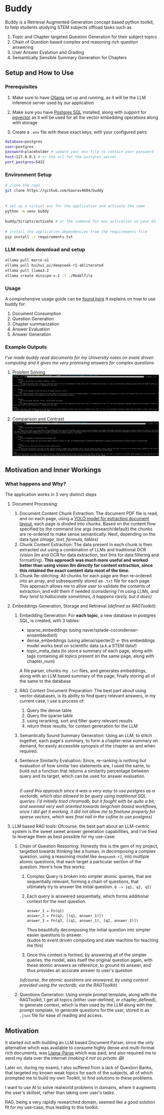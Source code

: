 # Buddy

Buddy is a Retrieval Augmented Generation concept based python toolkit, to help students studying STEM subjects offload tasks such as

1. Topic and Chapter targeted Question Generation for their subject topics
2. Chain of Question based complex and reasoning rich question answering
3. User Answer Evalution and Grading
4. Semantically Sensible Summary Generation for Chapters

## Setup and How to Use

### Prerequisites

1. Make sure to have [Ollama](https://ollama.com/download) set up and running, as it will be the LLM inference server used by our application

2. Make sure you have [Postgres SQL](https://www.postgresql.org/download/) installed, along with support for [pgvector](https://github.com/pgvector/pgvector?tab=readme-ov-file#installation) as it will be used for all the vector embedding operations along with storage

3. Create a `.env` file with these exact keys, with your configured pairs

```bash
database=postgres
user=postgres
password=placeholder # update your env file to contain your password
host=127.0.0.1 # or the url for the postgres server
port_postgres=5432
```

### Environment Setup

```bash
# clone the repo
git clone https://github.com/Gaurav4604/buddy


# set up a virtual env for the application and activate the same
python -m venv buddy

buddy/Scripts/activate # or the command for env activation on your OS

# install the application dependencies from the requirements file
pip install -r requirements.txt
```

### LLM models download and setup

```bash
ollama pull marco-o1
ollama pull huihui_ai/deepseek-r1-abliterated
ollama pull llama3.2
ollama create minicpm-v-2 -f ./Modelfile
```

### Usage

A comprehensive usage guide can be [found here](./usage.md)
It explains on how to use buddy for:

1. Document Consumption
2. Question Generation
3. Chapter summarization
4. Answer Evaluation
5. Answer Generation

### Example Outputs

_I've made buddy read documents for my University notes on event driven computing and it gives me very promising answers for complex questions_

1. Problem Solving
   ![regex question](./readme_assets/question%20answer%201.png)

1. Comparison and Contrast
   ![comparison and contrast question](./readme_assets/question%20answer%202.png)

## Motivation and Inner Workings

### What happens and Why?

The application works in 3 very distinct steps

1.  Document Processing:<br/>

    1. Document Content Chunk Extraction: The document PDF file is read, and on each page, using a [YOLO model for extracting document layout](https://github.com/opendatalab/DocLayout-YOLO), each page is divided into chunks. Based on the content flow specified by the command line args (research/default) the chunks are re-ordered to make sense semantically. Next, depending on the data type _(image, text, formula, tables)_
    2. Chunk Content Extraction: The data present in each chunk is then extracted out using a combination of LLMs and traditional OCR (vision llm and OCR for data extraction, text llms for data filtering and formatting). **This approach was much more useful and worked better than using vision llm directly for content extraction, since this retained the exact content data most of the time.**
    3. Chunk Re-stitching: All chunks for each page are then re-ordered into an array, and subsequently stored as `.txt` file for each page. This approach allows me to allow user to validate the contents of extraction, and edit them if needed _(considering I'm using LLMs, and they tend to hallucinate sometimes, it happens rarely, but it does)_

2.  Embeddings Generation, Storage and Retrieval _(defined as RAGToolkit)_: <br/>

    1. Embedding Generation: For **each topic**, a new database in postgres SQL, is created, with 3 tables:

       - sparse_embeddings (using naver/splade-cocondenser-ensembledistil)
       - dense_embeddings (using allenai/specter2) <- this embeddings model works best on scientific data (a.k.a STEM data!)
       - topic_meta_data (to store a summary of each page, along with tags containing all topics present on the same page, along with chapter_num)

       A file parser, chunks my `.txt` files, and generates embeddings, along with an LLM based summary of the page, finally storing all of the same to the database

    2. RAG Context Document Preparation: The best part about using vector-databases, is its ability to find query relevant answers, in my current case, I use a process of: <br/>

       1. Query the dense table
       2. Query the sparse table
       3. using reranking, sort and filter query relevant results
       4. return these results, for context generation for the LLM

    3. Semantically Sound Summary Generation: Using an LLM, to stitch together, each page's summary, to form a chapter-wise summary on demand, for easily accessible synopsis of the chapter as and when required.

    4. Sentence Similarity Evaluation: Since, re-ranking is nothing but evaluation of how similar two statements are, I used the same, to build out a function that returns a similarity percentage between query and its target, which can be used for answer evaluation.

       <br/>_(I used this approach since it was a very easy to use postgres as a vectordb, which also allowed to be query using traditional SQL queries. I'd initially tried chromadb, but it fought with be quite a bit, and seemed very well oriented towards langchain based workflows, once I did get it working, it did not allow me to finetune properly for sparse vectors, which was final nail in the cofine to use postgres)_

3.  LLM based RAG tools: Ofcourse, the best part about an LLM-centric system is the sweet sweet answer generation capabilities, and I've tried to leverage them as best possible for my use-case:

    1. Chain of Question Reasoning: Honestly this is the gem of my project, targetted towards thinking like a human, in decomposing a complex question, using a reasoning model like `deepseek-r1`, into multiple atomic questions, that each target a particular section of the question. Here's how this works:

       1. Complex Query is broken into simpler atomic queries, that are sequentially relevant, forming a chain of questions, that ultimately try to answer the initial question. `Q -> [q1, q2, q3]`
       2. Each query is answered sequentially, which forms additional context for the next question.

          ```
          answer_1 = Fn(q1)
          answer_2 = Fn(q2, [(q1, answer_1)])
          answer_3 = Fn(q3, [(q1, answer_1), (q2, answer_2)])
          ```

          Thus beautifully decomposing the initial question into simpler easier questions to answer.
          </br>(kudos to event driven computing and state machine for teaching me this)

       3. Once this context is formed, by answering all of the simpler queries, the model, asks itself the original question again, with these atomic answers as reference, to ground its answer, and thus provides an accurate answer to user's question

       _(ofcourse, the atomic questions are answered, by using context provided using the vectordb, via the RAGToolkit)_

    2. Questions Generation: Using simple prompt template, along with the RAGToolkit, I get all topics (either user-defined, or chapter_defined), to generate context, which is then used by the LLM along with the prompt template, to generate questions for the user, stored in as `.json` file for ease of reading and access.

## Motivation

It started out with building an LLM based Document Parser, since the only alternative which was available
to consume highly dense and multi-format rich documents, was [Llama-Parse](https://docs.llamaindex.ai/en/stable/llama_cloud/llama_parse/) which was paid, and also required me to send my data over the internet _(making it not so private 😅)_

Later on, during my exams, I also suffered from a lack of Question Banks, that targeted my known weak topics for each of the subjects, all of which prompted me to build my own Toolkit, to find solutions to these problems.

I want to use AI to solve realworld problems in domains, where it augments the user's skillset, rather than taking over user's tasks.

RAG, being a very rapidly researched domain, seemed like a good solution fit for my use-case, thus leading to this toolkit.
